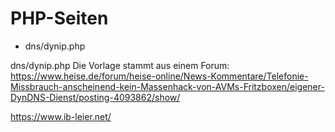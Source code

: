 # PHP-Seiten
- dns/dynip.php

dns/dynip.php
Die Vorlage stammt aus einem Forum:
  https://www.heise.de/forum/heise-online/News-Kommentare/Telefonie-Missbrauch-anscheinend-kein-Massenhack-von-AVMs-Fritzboxen/eigener-DynDNS-Dienst/posting-4093862/show/



https://www.ib-leier.net/
